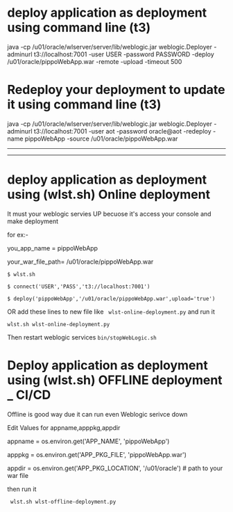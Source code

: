 # deploy application as deployment using command line (t3)

java -cp /u01/oracle/wlserver/server/lib/weblogic.jar weblogic.Deployer -adminurl t3://localhost:7001 -user USER -password PASSWORD -deploy /u01/oracle/pippoWebApp.war  -remote -upload -timeout 500



# Redeploy your deployment to update it using command line (t3)
java -cp /u01/oracle/wlserver/server/lib/weblogic.jar weblogic.Deployer -adminurl t3://localhost:7001 -user aot -password oracle@aot -redeploy -name pippoWebApp -source /u01/oracle/pippoWebApp.war


------------------------------------------------------
------------------------------------------------------

# deploy application as deployment using (wlst.sh) Online deployment

It must your weblogic servies UP becuose it's access your console and make deployment

for ex:-

you_app_name = pippoWebApp

your_war_file_path= /u01/oracle/pippoWebApp.war


```
$ wlst.sh

$ connect('USER','PASS','t3://localhost:7001')

$ deploy('pippoWebApp','/u01/oracle/pippoWebApp.war',upload='true')

```

OR add these lines to new file like ` wlst-online-deployment.py` and run it 

`
wlst.sh wlst-online-deployment.py
`

Then restart weblogic services ` bin/stopWebLogic.sh `




# Deploy application as deployment using (wlst.sh) OFFLINE deployment _ CI/CD

Offline is good way due it can run even Weblogic serivce down

Edit Values for appname,apppkg,appdir 

appname    = os.environ.get('APP_NAME', 'pippoWebApp')

apppkg     = os.environ.get('APP_PKG_FILE', 'pippoWebApp.war')

appdir     = os.environ.get('APP_PKG_LOCATION', '/u01/oracle') # path to your war file

then run it 

` 
wlst.sh wlst-offline-deployment.py
`



